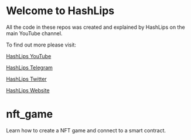 # Welcome to HashLips

All the code in these repos was created and explained by HashLips on the main YouTube channel.

To find out more please visit:

[HashLips YouTube](https://www.youtube.com/channel/UC1LV4_VQGBJHTJjEWUmy8nA)

[HashLips Telegram](https://t.me/hashlipsnft)

[HashLips Twitter](https://twitter.com/hashlipsnft)

[HashLips Website](https://hashlips.online/HashLips)

# nft_game
Learn how to create a NFT game and connect to a smart contract.
